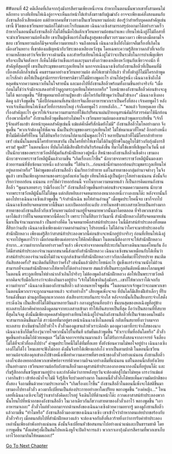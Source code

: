##ตอนที่ 42 คดีเลือดที่เกิดจากกุ้งมังกรสีครามเพียงหนึ่งจาน
ถ้าหากในตอนนั้นพวกเขาทั้งสามคนไม่หลีกทาง บางทีเทียนไห่เฉิงอู่อาจจะเห็นแก่หน้าใต้เท้าสังฆราชกับผู้เฒ่าถัง อาจจะเพียงแค่สั่งสอนตนกับถังซานสือลิ่วเสียหน่อย แต่ถ้าหากคนที่ขวางทางเป็นเซวียนหยวนผ้อล่ะ ต้องรู้ว่าสำหรับบุคคลสำคัญเช่นเขานี้ ชีวิตของเซวียนหยวนผ้อก็ไม่ต่างอะไรกับมดเลย
เฉินฉางเซิงสามารถสรุปออกมาได้อย่างรวดเร็ว ถ้าหากในตอนนั้นถังซานสือลิ่วไม่ได้ยื่นมือไปผลักเซวียนหยวนผ้อชนกำแพง เทียนไห่เฉิงอู่ก็ไม่ถือสาที่จะฆ่าเซวียนหยวนผ้อทิ้งเสีย
เขาเป็นผู้แข็งแกร่งในขั้นสูงสุดของขั้นรวบรวมดวงดาว เพียงลงมือตามใจชอบ เซวียนหยวนผ้อก็มีจุดจบที่ความตายแล้ว
จนถึงตอนนี้ เฉินฉางเซิงก็ยังไม่อาจลืมเรื่องที่เกิดในเมืองสวินหยาง ที่เขาต้องเผชิญหน้ากับวัชระของเหลียงหวังซุน โดยเฉพาะความรู้สึกหวาดกลัวที่เจอกับทวนเหล็กของฮว่าเจี่ยเซียวจางด้ามนั้น และสำหรับเทียนไห่เฉิงอู่ไม่ว่าจะเป็นระดับในการบำเพ็ญเพียรหรือจะเป็นจิตสังหาร ก็เห็นได้ชัดว่าแข็งแกร่งและรุนแรงยิ่งกว่าของเหลียงหวังซุนกับเซียวจางนัก
ที่สำคัญที่สุดอยู่ที่ เขาเป็นประมุขของตระกูลเทียนไห่ นอกจากเฉินฉางเซิงกับถังซานสือลิ่วที่เป็นคนที่มีเบื้องหลังลึกล้ำเช่นนี้ คนธรรมดาอย่างเซวียนหยวนผ้อ ต่อให้เขาฆ่าไปแล้ว ทั่วทั้งต้าลู่ก็ไม่มีใครกล้าพูดอะไรสักคำ ต่อให้เป็นคู่สามีภรรยาจักรพรรดิขาวก็ไม่มีทางพูดอะไร
ผ่านไปครู่หนึ่ง เฉินฉางเซิงถึงได้หลุดพ้นจากความหนาวเย็นในใจสายนั้น และมองไปที่ถังซานสือลิ่วพร้อมทั้งถามขึ้นอย่างจริงจัง “เมื่อก่อนไม่ใช่ว่าเจ้ามักจะแสดงท่าทีว่าดูถูกตระกูลเทียนไห่หรอกหรือ”
ใบหน้าของถังซานสือลิ่วค่อนข้างจะดูไม่ได้ พลางพูดขึ้น “ที่ข้าพูดหมายถึงท่านปู่ของข้า เมื่อไหร่กันที่ข้าพูดว่าเป็นตัวข้าเอง”
เฉินฉางเซิงลองคิดดู แล้วจึงพูดขึ้น “เมื่อปีก่อนตอนที่เสนาธิการจินเลี้ยงอาหารพวกเราเป็นครั้งที่สอง เจ้าเคยพูดไว้ หลังจากเจ้าเห็นเทียนไห่เซิ่งเสวี่ยที่การสอบใหญ่ เจ้าก็เคยพูดไว้ ภายหลังอีก...”
“พอแล้ว รีบหยุดเลย เป็นเรื่องสำคัญอะไร คู่ควรให้เจ้าเอาความสามารถที่ใช้แก้ปริศนาแผ่นป้ายอนุสรณ์คัมภีร์สวรรค์มาใช้นึกย้อนเรื่องพวกนี้หรือ” ถังซานสือลิ่วพูดขึ้นอย่างไม่พอใจ
เซวียนหยวนผ้อมองเขาแล้วพูดเยาะเย้ยขึ้น “เจ้าก็รู้จักแต่รังแกข้า ต่อหน้าบุคคลสำคัญเช่นนี้ แม้แต่ศักดิ์ศรีสักนิดยังไม่มี”
ถังซานสือลิ่วโมโหอย่างมาก จึงพูดขึ้น “พวกเจ้าต้องดูให้ชัดเจน นั่นเป็นประมุขของตระกูลเทียนไห่! ไม่ใช่หมาแมวที่ไหน! อีกอย่างหนึ่งข้าไม่มีศักดิ์ศรีที่ไหน ไม่ได้ยินหรือว่าก่อนไปตาแก่นั่นพูดอะไรไว้ หลายปีมาแล้วที่ไม่มีใครกล้าท้าทายเขา! เช่นนั้นในตอนนี้ใครท้าทายเขากัน เป็นใครที่ทำให้เขาไม่ได้กินปูยักษ์ในฤดูใบไม้ร่วงกับกุ้งมังกรสีคราม! พูดสิ!”
ในตอนนี้เอง ที่บันไดได้มีเสียงฝีเท้าอันรีบร้อนดังขึ้น
ที่มาไม่ใช่แขกที่เชิญมาในวันนี้ แต่เป็นนักบวชของพระราชวังหลีที่คุ้มกันสำนักฝึกหลวงผู้หนึ่ง
สีหน้าของถังซานสือลิ่วแข็งค้าง เขามองนักบวชจากพระราชวังหลีผู้นั้นแล้วถามขึ้น “เกิดเรื่องอะไรขึ้น”
นักบวชจากพระราชวังหลีผู้นั้นมองเขาด้วยอารมณ์ที่ซับซ้อนแวบหนึ่ง แล้วถามขึ้น “ได้ยินว่า...ก่อนหน้านี้ท่านยอกย้อนประมุขตระกูลเทียนไห่อยู่หลายคำหรือ”
ใช้คำพูดของถังซานสือลิ่ว นั่นเรียกว่าท้าทาย แต่ในสายตาของกลุ่มอำนาจต่างๆ ในจิงตูแล้ว เขาเป็นเพียงลูกหลานของตระกูลถังแห่งเวิ่นสุ่ย เทียนไห่เฉิงอู่เป็นผู้อาวุโสอย่างแน่นอน ดังนั้นจึงเรียกว่ายอกย้อน
แน่นอน การใช้คำว่ายอกย้อนนี้ จากในบางความหมายแล้ว ก็เป็นการคิดแทนถังซานสือลิ่ว
“พูดมาเลยตรงๆ ว่ามีเรื่องอะไร” ถังซานสือลิ่วพูดขึ้นอย่างค่อนข้างจะหมดความอดทน
นักบวชจากพระราชวังหลีผู้นั้นก็ไม่ได้พูด แต่กลับหยิบเอาจดหมายกองหนากองหนึ่งวางลงบนโต๊ะ หลังจากนั้นก็มองไปทางเฉินฉางเซิงแล้วพูดขึ้น “เจ้าสำนักเฉิน ขอให้ท่านอ่านดู”
เมื่อพูดประโยคนี้จบ เขาก็จากไป
เฉินฉางเซิงหยิบจดหมายพวกนี้ขึ้นมา และเปิดออกทีละฉบับ
ภายในหอข้างทะเลสาบเงียบเป็นอย่างมาก สายตาของถังซานสือลิ่วกับเซวียนหยวนผ้อล้วนอยู่ที่จดหมายพวกนั้นมาโดยตลอด
ที่จริงพวกเขาล้วนเดาได้แล้วว่าที่ในจดหมายพวกนี้คืออะไร เพราะว่าในยี่สิบกว่าวันมานี้ สำนักฝึกหลวงได้รับจดหมายเช่นนี้มาเป็นจำนวนมากแล้ว
เป็นอย่างที่คิด ในจดหมายคือสาสน์ท้าประลอง
ในนี้มีสาสน์ท้าประลองทั้งหมดสี่สิบกว่าฉบับ
เฉินฉางเซิงเพียงแค่กวาดตาอ่านผ่านๆ ไปรอบหนึ่ง ไม่ได้อ่านว่าใครจะมาท้าประลองกับสำนักฝึกหลวง เพียงแค่รู้สึกว่าสาสน์ท้าประลองพวกนี้ค่อนข้างจะหนักอยู่บ้างจริงๆ
ก่อนที่เทียนไห่เฉิงอู่จะจากไปพูดเอาไว้ว่า เมื่อก่อนเพียงแค่อยากจะให้คึกคักขึ้นมา ในตอนนี้ต้องการจะให้สำนักฝึกหลวงลำบาก...ความลำบากก็มาอย่างรวดเร็วแล้ว
เพิ่งจะห่างจากตอนที่ปะทะกันในทางเดินนานแค่ไหนกัน ถึงได้มีสาสน์ท้าประลองจำนวนมากขนาดนี้ส่งมายังสำนักฝึกหลวง
เฉินฉางเซิงขนาดเหมือนกับได้เห็นว่า สาสน์ท้าประลองจำนวนนับไม่ถ้วนจะถูกส่งเข้ามาที่สำนักฝึกหลวงราวกับเกล็ดหิมะที่โปรยปราย
ชนะติดกันสิบสองครั้ง? ชนะติดกันยี่สิบกว่าครั้ง? เช่นนั้นแล้วมีประโยชน์อะไร ผู้แข็งแกร่งจำนวนนับไม่ถ้วน สามารถที่จะถมสำนักฝึกหลวงให้หายไปได้อย่างง่ายดาย
สมแล้วที่เป็นตระกูลอันดับหนึ่งของโลกมนุษย์ในตอนนี้
ตระกูลเทียนไห่ช่างน่ากลัวเกินไปจริงๆ ไม่ต้องพูดถึงสำนักฝึกหลวง ต่อให้เป็นพระราชวังหลี หากคิดจะรับมือก็เกรงว่าจะต้องกินแรงอยู่บ้าง
“เจ้าไม่ให้เขากินกุ้งมังกร...เขาก็ให้พวกเราได้เจอกับความลำบาก”
เฉินฉางเซิงมองถังซานสือลิ่ว แล้วถอนหายใจพูดขึ้น “ในตอนแรกเจ้าพูดว่าจะถมพวกเขา ในตอนนี้พวกเราจะถูกถมจนตายแล้ว จะทำอย่างไร”
เสียงพูดเพิ่งจะจบ ที่บันไดก็มีเสียงฝีเท้าเล็กๆ ที่รีบร้อนดังขึ้นมา ม่านลูกปัดถูกแหวกออก ส่งเสียงกระทบกันกระจ่างใส หลังจากนั้นก็เป็นเสียงกระจ่างใสดั่งกระดิ่งเงิน
เป็นเสียงที่ไม่ได้ยินมาหลายวันแล้ว
กลางฤดูร้อนที่อบอ้าว ชั้นบนสุดของหอเฉิงหูที่อยู่ข้างทะเลสาบได้อาศัยค่ายกลดึงดูดลมจากทะเลสาบเข้ามา ทำให้เย็นสบายเป็นที่สุด ถือว่าเป็นสถานที่ที่สบายที่สุดในจิงตู ดังนั้นมีเพียงบุคคลสำคัญอย่างเทียนไห่เฉิงอู่ไปจนถึงถังซานสือลิ่วที่เป็นเจ้าของคนใหม่ถึงจะสามารถเดินขึ้นมาได้
สาวน้อยที่มาอยู่ตรงหน้าเฉินฉางเซิงในตอนนี้ กลับเย็นสบายยิ่งกว่าลมจากทะเลสาบ ช่างซึมซ่านไปทั่วหัวใจ
ลั่วลั่วมองดูเขาแล้วหัวเราะคิกคัก
มองดูดวงตาที่กระจ่างใสของนาง เฉินฉางเซิงก็ลืมเรื่องวุ่นวายใจพวกนั้นไปในทันที แย้มยิ้มแล้วพูดขึ้น “หัวเราะทึ่มทื่ออันใดหรือ”
ลั่วลั่วพูดขึ้นอย่างเต็มไปด้วยเหตุผล “ไม่ได้เจออาจารย์นานมากแล้ว ไม่ได้รับการสั่งสอนจากอาจารย์ จึงเลี่ยงไม่ได้ที่จะหัวทื่อลงไปบ้าง”
คำพูดประโยคนี้ไม่ได้ทึ่มทื่อเลย ทั้งยังซ่อนความไม่พอใจอยู่บ้าง เฉินฉางเซิงเองก็ไม่ได้โง่ ไหนเลยจะฟังไม่ออก ดังนั้นจึงทำได้เพียงแกล้งโง่ หากเป็นตามปกติ ในตอนนี้เซวียนหยวนผ้อจะต้องคุกเข่าลงไปข้างหนึ่งเพื่อทำความเคารพที่ตรงหน้าของลั่วลั่วอย่างแน่นอน ถังซานสือลิ่วเองก็จะต้องหยอกล้อพวกเขาศิษย์อาจารย์ด้วยความอิจฉาอย่างเต็มที่แน่นอน แต่ในตอนนี้กลับยังเงียบเป็นอย่างมาก เซวียนหยวนผ้อกับถังซานสือลิ่วมองดูสาสน์ท้าประลองกองหนากองนั้นที่อยู่บนโต๊ะ และเริ่มรู้สึกอกสั่นขวัญแขวนอยู่บ้าง และกำลังคิดว่าภายหลังทุกวันจะต้องต่อสู้ไปมาไม่หยุด เกรงว่าแม้แต่เวลากินข้าว เข้าห้องน้ำก็จะไม่มี จึงรู้สึกเจ็บปวดอย่างมาก
ในตอนนี้ลั่วลั่วถึงได้พบเห็นความผิดปกติของทั้งสอง จึงถามขึ้นด้วยความประหลาดใจ “เกิดเรื่องอะไรขึ้น”
ถังซานสือลิ่วในตอนนี้เพิ่งจะได้สติขึ้นมา เขามองไปทางลั่วลั่ว ดวงตาก็เปลี่ยนเป็นส่องประกายอย่างหาใดเปรียบ พลางพูดขึ้น “องค์หญิง...”
ไหนเลยที่เฉินฉางเซิงจะไม่รู้ว่าเขากำลังคิดอะไรอยู่ จึงเดินไปที่ด้านหน้าโต๊ะ กวาดเอาสาสน์ท้าประลองพวกนั้นโยนไปที่หน้าอกของถังซานสือลิ่ว ในเวลาเดียวกันก็ขวางสายตาของลั่วลั่วเอาไว้ พลางพูดขึ้น “เอาอาหารมาเถอะ”
ลั่วลั่วโผล่หัวออกมาจากด้านหลังของเฉินฉางเซิงด้วยความอยากรู้ มองดูถังซานสือลิ่วแล้วถามขึ้น “ทำไมหรือ”
ถังซานสือลิ่วมองตาของเฉินฉางเซิง เขาเข้าใจว่าถ้าหากตนเอ่ยปากขอร้องกับลั่วลั่วจริงๆ เมื่อตนกลับไปที่สำนักฝึกหลวงแล้ว จะต้องเจอกับสิ่งที่เลวร้ายยิ่งกว่าการรับคำท้าประลองเหล่านั้นเพียงลำพังอย่างแน่นอน ดังนั้นจึงเปลี่ยนหัวข้อสนทนาไปอย่างแน่วแน่และเป็นธรรมชาติ โดยการพูดขึ้น “ตั้งแต่พรุ่งนี้เป็นต้นไปหอเฉิงหูก็จะปิดกิจการแล้ว พวกเราเอากุ้งมังกรสีครามที่พวกเขาเก็บเอาไว้ออกมากินให้หมดเถอะ!”


[Go To Next Chapter]( ./474.md)